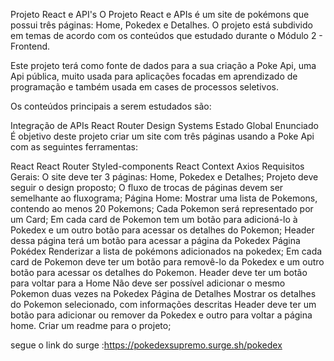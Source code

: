 Projeto React e API's
O Projeto React e APIs é um site de pokémons que possui três páginas: Home, Pokedex e Detalhes. O projeto está subdivido em temas de acordo com os conteúdos que estudado durante o Módulo 2 - Frontend.

Este projeto terá como fonte de dados para a sua criação a Poke Api, uma Api pública, muito usada para aplicações focadas em aprendizado de programação e também usada em cases de processos seletivos.

Os conteúdos principais a serem estudados são:

Integração de APIs
React Router
Design Systems
Estado Global
Enunciado
É objetivo deste projeto criar um site com três páginas usando a Poke Api com as seguintes ferramentas:

React
React Router
Styled-components
React Context
Axios
Requisitos
Gerais:
 O site deve ter 3 páginas: Home, Pokedex e Detalhes;
 Projeto deve seguir o design proposto;
 O fluxo de trocas de páginas devem ser semelhante ao fluxograma;
Página Home:
 Mostrar uma lista de Pokemons, contendo ao menos 20 Pokemons;
 Cada Pokemon será representado por um Card;
 Em cada card de Pokemon tem um botão para adicioná-lo à Pokedex e um outro botão para acessar os detalhes do Pokemon;
 Header dessa página terá um botão para acessar a página da Pokedex
Página Pokédex
 Renderizar a lista de pokémons adicionados na pokedex;
 Em cada card de Pokemon deve ter um botão para removê-lo da Pokedex e um outro botão para acessar os detalhes do Pokemon.
 Header deve ter um botão para voltar para a Home
 Não deve ser possível adicionar o mesmo Pokemon duas vezes na Pokedex
Página de Detalhes
 Mostrar os detalhes do Pokemon selecionado, com informações descritas
 Header deve ter um botão para adicionar ou remover da Pokedex e outro para voltar a página home.
 Criar um readme para o projeto;

 segue o link do surge :https://pokedexsupremo.surge.sh/pokedex
